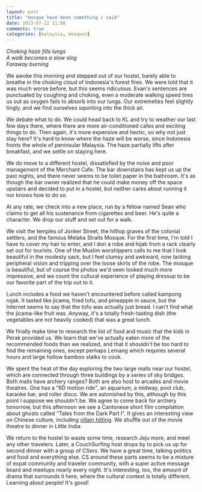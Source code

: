 ```yaml
---
layout: post
title: "mosque have been something i said"
date: 2013-07-22 11:00
comments: true
categories: [malaysia, mosques]
---
```


<em>Choking haze fills lungs<br/>
A walk becomes a slow slog<br/>
Faraway burning</em>

We awoke this morning and stepped out of our hostel, barely able to breathe in  the choking cloud of Indonesia's forest fires.  We were told that it was much worse before, but this seems ridiculous.  Evan's sentences are punctuated by coughing and choking, even a moderate walking speed tires us out as oxygen fails to absorb into our lungs.  Our extremeties feel slightly tingly, and we find ourselves squinting into the thick air.

We debate what to do.  We could head back to KL and try to weather our last few days there, where there are more air-conditioned cafes and exciting things to do.  Then again, it's more expensive and hectic, so why not just stay here?  It's hard to know where the haze will be worse, since Indonesia fronts the whole of peninsular Malaysia.  The haze partially lifts after breakfast, and we settle on staying here.

We do move to a different hostel, dissatisfied by the noise and poor management of the Merchant Cafe.  The bar downstairs has kept us up the past nights, and there never seems to be toilet paper in the bathroom.  It's as though the bar owner realized that he could make money off the space upstairs and decided to put in a hostel, but neither cares about running it nor knows how to do so.

At any rate, we check into a new place, run by a fellow named Sean who claims to get all his sustenance from cigarettes and beer.  He's quite a character.  We drop our stuff and set out for a walk.

We visit the temples of Jonker Street, the hilltop graves of the colonial settlers, and the famous Melaka Straits Mosque.  For the first time, I'm told I have to cover my hair to enter, and I don a robe and hijab from a rack clearly set out for tourists.  One of the Muslim worshippers calls to me that I look beautiful in the modesty sack, but I feel clumsy and awkward, now lacking peripheral vision and tripping over the loose skirts of the robe.  The mosque is beautiful, but of course the photos we'd seen looked much more impressive, and we count the cultural experience of playing dressup to be our favorite part of the trip out to it.

Lunch includes a food we haven't encountered before called kampong rojak.  It tasted like jicama, fried tofu, and pineapple in sauce, but the Internet seems to say that the tofu was actually just bread.  I can't find what the jicama-like fruit was.  Anyway, it's a totally fresh-tasting dish (the vegetables are not heavily cooked) that was a great lunch.

We finally make time to research the list of food and music that the kids in Perak provided us.  We learn that we've actually eaten more of the recommended foods than we realized, and that it shouldn't be too hard to find the remaining ones, except perhaps Lemang which requires several hours and large hollow bamboo stalks to cook.

We spent the heat of the day exploring the two large malls near our hostel, which are connected through three buildings by a series of sky bridges.  Both malls have archery ranges?  Both are also host to arcades and movie theatres.  One has a "6D motion ride", an aquarium, a midway, pool club, karaoke bar, and roller disco.  We are astonished by this, although by this point I suppose we shouldn't be.  We agree to come back for archery tomorrow, but this afternoon we see a Cantonese short film compilation about ghosts called "Tales from the Dark Part I".  It gives an interesting view on Chinese culture, including [villain hitting](http://en.wikipedia.org/wiki/Villain_hitting).  We shuffle out of the movie theatre to dinner in Little India.

We return to the hostel to waste some time, research Jeju more, and meet any other travelers.  Later, a CouchSurfing host drops by to pick us up for second dinner with a group of CSers.  We have a great time, talking politics and food and everything else.  CS around these parts seems to be a mixture of expat community and traveler community, with a super active message board and meetups nearly every night.  It's interesting, too, the amount of drama that surrounds it here, where the cultural context is totally different.  Learning about people!  It's good!
